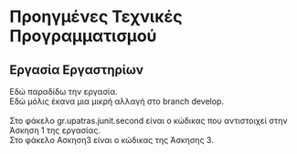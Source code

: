 # Προηγμένες Τεχνικές Προγραμματισμού
## Εργασία Εργαστηρίων
Εδώ παραδίδω την εργασία.\
Εδώ μόλις έκανα μια μικρή αλλαγή στο branch develop.\
\
Στο φάκελο gr.upatras.junit.second είναι ο κώδικας που αντιστοιχεί στην Άσκηση 1 της εργασίας.\
Στο φάκελο Ασκηση3 είναι ο κώδικας της Άσκησης 3.
